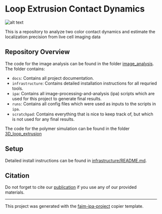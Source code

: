 <!-- start abstract -->
# Loop Extrusion Contact Dynamics

![alt text](image_analysis/image/20241212_1a2_cont_15_15_100_standard_54__0002_movie_3panel_rgb_13.gif)

This is a repository to analyze two color contact dynamics and estimate the localization precision from live cell imaging data


<!-- end abstract -->

## Repository Overview

The code for the image analysis can be found in the folder [image_analysis](image_analysis/). The folder contains:
* `docs`: Contains all project documentation.
* `infrastructure`: Contains detailed installation instructions for all requried tools.
* `ipa`: Contains all image-processing-and-analysis (ipa) scripts which are used for this project to generate final results.
* `runs`: Contains all config files which were used as inputs to the scripts in `ipa`.
* `scratchpad`: Contains everything that is nice to keep track of, but which is not used for any final results.

The code for the polymer simulation can be found in the folder [3D_loop_extrusion](3D_loop_extrusion/)

## Setup
Detailed install instructions can be found in [infrastructure/README.md](image_analysis/infrastructure/README.md).

## Citation
Do not forget to cite our [publication]() if you use any of our provided materials.

---
This project was generated with the [faim-ipa-project](https://fmi-faim.github.io/ipa-project-template/) copier template.
